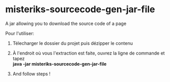 # misteriks-sourcecode-gen-jar-file
A jar allowing you to download the source code of a page

Pour l'utiliser:

1. Télecharger le dossier du projet puis dézipper le contenu

2. À l'endroit où vous l'extraction est faite, ouvrez la ligne de commande et tapez <br>
        <strong> java -jar misteriks-sourcecode-gen-jar-file </strong>
        
3. And follow steps !
